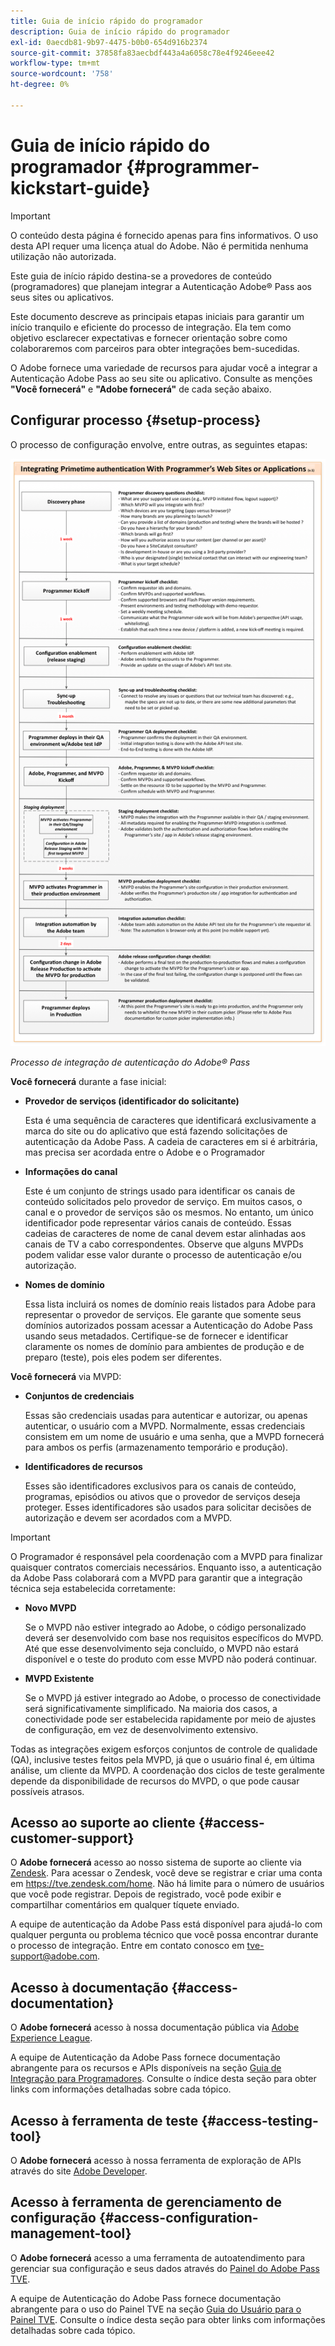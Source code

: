 ```yaml
---
title: Guia de início rápido do programador
description: Guia de início rápido do programador
exl-id: 0aecdb81-9b97-4475-b0b0-654d916b2374
source-git-commit: 37858fa83aecbdf443a4a6058c78e4f9246eee42
workflow-type: tm+mt
source-wordcount: '758'
ht-degree: 0%

---
```


# Guia de início rápido do programador {#programmer-kickstart-guide}

>[!IMPORTANT]
>
> O conteúdo desta página é fornecido apenas para fins informativos. O uso desta API requer uma licença atual do Adobe. Não é permitida nenhuma utilização não autorizada.

Este guia de início rápido destina-se a provedores de conteúdo (programadores) que planejam integrar a Autenticação Adobe® Pass aos seus sites ou aplicativos.

Este documento descreve as principais etapas iniciais para garantir um início tranquilo e eficiente do processo de integração. Ela tem como objetivo esclarecer expectativas e fornecer orientação sobre como colaboraremos com parceiros para obter integrações bem-sucedidas.

O Adobe fornece uma variedade de recursos para ajudar você a integrar a Autenticação Adobe Pass ao seu site ou aplicativo. Consulte as menções **&quot;Você fornecerá&quot;** e **&quot;Adobe fornecerá&quot;** de cada seção abaixo.

## Configurar processo {#setup-process}

O processo de configuração envolve, entre outras, as seguintes etapas:

![Processo de integração de autenticação do Adobe® Pass](../assets/progr-flow-int-lifecycle.png)

*Processo de integração de autenticação do Adobe® Pass*

**Você fornecerá** durante a fase inicial:

* **Provedor de serviços (identificador do solicitante)**

  Esta é uma sequência de caracteres que identificará exclusivamente a marca do site ou do aplicativo que está fazendo solicitações de autenticação da Adobe Pass. A cadeia de caracteres em si é arbitrária, mas precisa ser acordada entre o Adobe e o Programador

* **Informações do canal**

  Este é um conjunto de strings usado para identificar os canais de conteúdo solicitados pelo provedor de serviço. Em muitos casos, o canal e o provedor de serviços são os mesmos. No entanto, um único identificador pode representar vários canais de conteúdo. Essas cadeias de caracteres de nome de canal devem estar alinhadas aos canais de TV a cabo correspondentes. Observe que alguns MVPDs podem validar esse valor durante o processo de autenticação e/ou autorização.

* **Nomes de domínio**

  Essa lista incluirá os nomes de domínio reais listados para Adobe para representar o provedor de serviços. Ele garante que somente seus domínios autorizados possam acessar a Autenticação do Adobe Pass usando seus metadados. Certifique-se de fornecer e identificar claramente os nomes de domínio para ambientes de produção e de preparo (teste), pois eles podem ser diferentes.

**Você fornecerá** via MVPD:

* **Conjuntos de credenciais**

  Essas são credenciais usadas para autenticar e autorizar, ou apenas autenticar, o usuário com a MVPD. Normalmente, essas credenciais consistem em um nome de usuário e uma senha, que a MVPD fornecerá para ambos os perfis (armazenamento temporário e produção).

* **Identificadores de recursos**

  Esses são identificadores exclusivos para os canais de conteúdo, programas, episódios ou ativos que o provedor de serviços deseja proteger. Esses identificadores são usados para solicitar decisões de autorização e devem ser acordados com a MVPD.

>[!IMPORTANT]
>
> O Programador é responsável pela coordenação com a MVPD para finalizar quaisquer contratos comerciais necessários. Enquanto isso, a autenticação da Adobe Pass colaborará com a MVPD para garantir que a integração técnica seja estabelecida corretamente:
>
> * **Novo MVPD**
>
>     Se o MVPD não estiver integrado ao Adobe, o código personalizado deverá ser desenvolvido com base nos requisitos específicos do MVPD. Até que esse desenvolvimento seja concluído, o MVPD não estará disponível e o teste do produto com esse MVPD não poderá continuar.
>
> * **MVPD Existente**
>
>     Se o MVPD já estiver integrado ao Adobe, o processo de conectividade será significativamente simplificado. Na maioria dos casos, a conectividade pode ser estabelecida rapidamente por meio de ajustes de configuração, em vez de desenvolvimento extensivo.
>
> Todas as integrações exigem esforços conjuntos de controle de qualidade (QA), inclusive testes feitos pela MVPD, já que o usuário final é, em última análise, um cliente da MVPD. A coordenação dos ciclos de teste geralmente depende da disponibilidade de recursos do MVPD, o que pode causar possíveis atrasos.

## Acesso ao suporte ao cliente {#access-customer-support}

O **Adobe fornecerá** acesso ao nosso sistema de suporte ao cliente via [Zendesk](https://tve.zendesk.com/home). Para acessar o Zendesk, você deve se registrar e criar uma conta em https://tve.zendesk.com/home. Não há limite para o número de usuários que você pode registrar. Depois de registrado, você pode exibir e compartilhar comentários em qualquer tíquete enviado.

A equipe de autenticação da Adobe Pass está disponível para ajudá-lo com qualquer pergunta ou problema técnico que você possa encontrar durante o processo de integração. Entre em contato conosco em [tve-support@adobe.com](mailto:tve-support@adobe.com).

## Acesso à documentação {#access-documentation}

O **Adobe fornecerá** acesso à nossa documentação pública via [Adobe Experience League](https://experienceleague.adobe.com/en/docs/pass/authentication/home).

A equipe de Autenticação da Adobe Pass fornece documentação abrangente para os recursos e APIs disponíveis na seção [Guia de Integração para Programadores](/help/authentication/integration-guide-programmers/programmer-integration-guide-overview.md). Consulte o índice desta seção para obter links com informações detalhadas sobre cada tópico.

## Acesso à ferramenta de teste {#access-testing-tool}

O **Adobe fornecerá** acesso à nossa ferramenta de exploração de APIs através do site [Adobe Developer](https://developer.adobe.com/adobe-pass/).

## Acesso à ferramenta de gerenciamento de configuração {#access-configuration-management-tool}

O **Adobe fornecerá** acesso a uma ferramenta de autoatendimento para gerenciar sua configuração e seus dados através do [Painel do Adobe Pass TVE](https://experience.adobe.com/pass/authentication).

A equipe de Autenticação do Adobe Pass fornece documentação abrangente para o uso do Painel TVE na seção [Guia do Usuário para o Painel TVE](/help/authentication/user-guide-tve-dashboard/tve-dashboard-overview.md). Consulte o índice desta seção para obter links com informações detalhadas sobre cada tópico.

